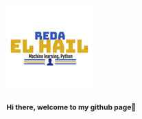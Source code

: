 <img src="/banner.png" alt="banner" />


### Hi there, welcome to my github page👋

<!--
**redaelhail/redaelhail** is a ✨ _special_ ✨ repository because its `README.md` (this file) appears on your GitHub profile
